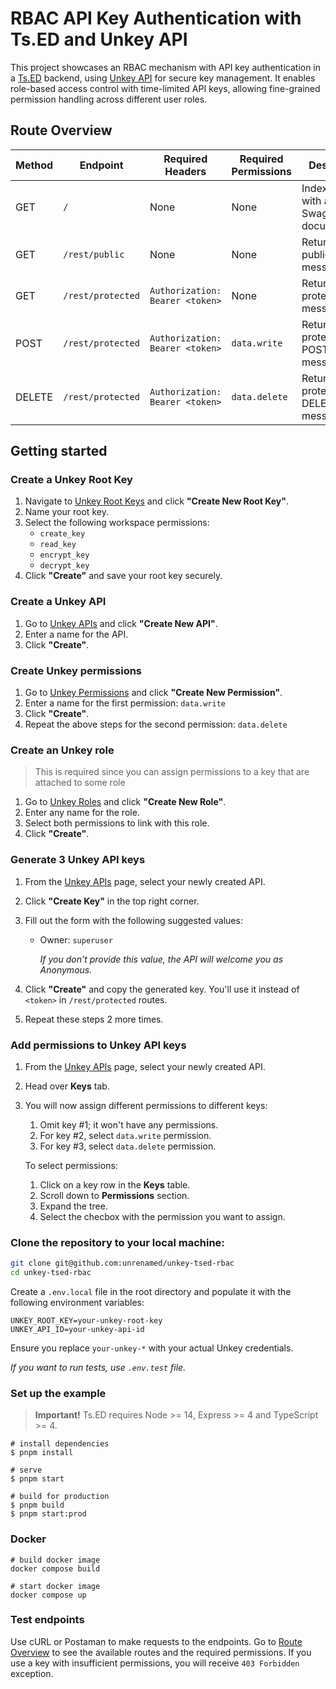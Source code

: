 # RBAC API Key Authentication with Ts.ED and Unkey API

This project showcases an RBAC mechanism with API key authentication in a [Ts.ED](https://tsed.io/) backend, using [Unkey API](https://www.unkey.com/docs/api-reference/overview) for secure key management. It enables role-based access control with time-limited API keys, allowing fine-grained permission handling across different user roles.

## Route Overview

| Method | Endpoint          | Required Headers                | Required Permissions | Description                                     |
| ------ | ----------------- | ------------------------------- | -------------------- | ----------------------------------------------- |
| GET    | `/`               | None                            | None                 | Index page with a link to Swagger documentation |
| GET    | `/rest/public`    | None                            | None                 | Returns the public message                      |
| GET    | `/rest/protected` | `Authorization: Bearer <token>` | None                 | Returns the protected GET message               |
| POST   | `/rest/protected` | `Authorization: Bearer <token>` | `data.write`         | Returns the protected POST message              |
| DELETE | `/rest/protected` | `Authorization: Bearer <token>` | `data.delete`        | Returns the protected DELETE message            |

## Getting started

### Create a Unkey Root Key

1. Navigate to [Unkey Root Keys](https://app.unkey.com/settings/root-key) and click **"Create New Root Key"**.
2. Name your root key.
3. Select the following workspace permissions:
   - `create_key`
   - `read_key`
   - `encrypt_key`
   - `decrypt_key`
4. Click **"Create"** and save your root key securely.

### Create a Unkey API

1. Go to [Unkey APIs](https://app.unkey.com/apis) and click **"Create New API"**.
2. Enter a name for the API.
3. Click **"Create"**.

### Create Unkey permissions

1. Go to [Unkey Permissions](https://app.unkey.com/authorization/permissions) and click **"Create New Permission"**.
2. Enter a name for the first permission: `data.write`
3. Click **"Create"**.
4. Repeat the above steps for the second permission: `data.delete`

### Create an Unkey role

> This is required since you can assign permissions to a key that are attached to some role

1. Go to [Unkey Roles](https://app.unkey.com/authorization/roles) and click **"Create New Role"**.
2. Enter any name for the role.
3. Select both permissions to link with this role.
4. Click **"Create"**.

### Generate 3 Unkey API keys

1. From the [Unkey APIs](https://app.unkey.com/apis) page, select your newly created API.
2. Click **"Create Key"** in the top right corner.
3. Fill out the form with the following suggested values:

   - Owner: `superuser`

     _If you don't provide this value, the API will welcome you as Anonymous._

4. Click **"Create"** and copy the generated key. You'll use it instead of `<token>` in `/rest/protected` routes.
5. Repeat these steps 2 more times.

### Add permissions to Unkey API keys

1. From the [Unkey APIs](https://app.unkey.com/apis) page, select your newly created API.
2. Head over **Keys** tab.
3. You will now assign different permissions to different keys:

   1. Omit key #1; it won't have any permissions.
   2. For key #2, select `data.write` permission.
   3. For key #3, select `data.delete` permission.

   To select permissions:

   1. Click on a key row in the **Keys** table.
   2. Scroll down to **Permissions** section.
   3. Expand the tree.
   4. Select the checbox with the permission you want to assign.

### Clone the repository to your local machine:

```bash
git clone git@github.com:unrenamed/unkey-tsed-rbac
cd unkey-tsed-rbac
```

Create a `.env.local` file in the root directory and populate it with the following environment variables:

```env
UNKEY_ROOT_KEY=your-unkey-root-key
UNKEY_API_ID=your-unkey-api-id
```

Ensure you replace `your-unkey-*` with your actual Unkey credentials.

_If you want to run tests, use `.env.test` file._

### Set up the example

> **Important!** Ts.ED requires Node >= 14, Express >= 4 and TypeScript >= 4.

```batch
# install dependencies
$ pnpm install

# serve
$ pnpm start

# build for production
$ pnpm build
$ pnpm start:prod
```

### Docker

```
# build docker image
docker compose build

# start docker image
docker compose up
```

### Test endpoints

Use cURL or Postaman to make requests to the endpoints. Go to [Route Overview](#route-overview) to see the available routes and the required permissions. If you use a key with insufficient permissions, you will receive `403 Forbidden` exception.
